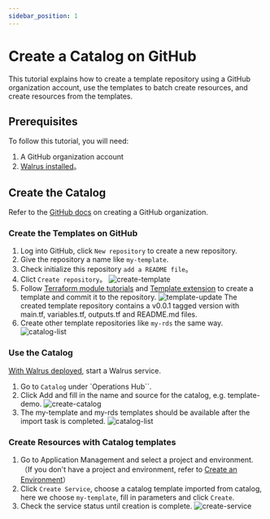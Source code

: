 ```yaml
---
sidebar_position: 1
---
```


# Create a Catalog on GitHub

This tutorial explains how to create a template repository using a GitHub organization account, use the templates to batch create resources, and create resources from the templates.

## Prerequisites

To follow this tutorial, you will need:
1. A GitHub organization account
2. [Walrus installed](/deploy/standalone)。

## Create the Catalog
Refer to the [GitHub docs](https://docs.github.com/en/organizations/collaborating-with-groups-in-organizations/creating-a-new-organization-from-scratch) on creating a GitHub organization.

### Create the Templates on GitHub

1. Log into GitHub, click `New repository` to create a new repository.
2. Give the repository a name like `my-template`.
3. Check initialize this repository `add a README file`。
4. Clict `Create repository`。
  ![create-template](/img/v0.3.0/tutorials/catalog-on-github/create-template.png)
5. Follow [Terraform module tutorials](https://developer.hashicorp.com/terraform/tutorials/modules) and [Template extension](/operation/template#variable-style-extension) to create a template and commit it to the repository.
  ![template-update](/img/v0.3.0/tutorials/catalog-on-github/template-update.png)
  The created template repository contains a v0.0.1 tagged version with main.tf, variables.tf, outputs.tf and README.md files.
6. Create other template repositories like `my-rds` the same way.
![catalog-list](/img/v0.3.0/tutorials/catalog-on-github/list-us.png)

### Use the Catalog

[With Walrus deployed](/deploy/standalone), start a Walrus service.
1. Go to `Catalog` under `Operations Hub``.
2. Click Add and fill in the name and source for the catalog, e.g. template-demo.
![create-catalog](/img/v0.3.0/tutorials/catalog-on-github/create-catalog-us.png)
3. The my-template and my-rds templates should be available after the import task is completed.
![catalog-list](/img/v0.3.0/tutorials/catalog-on-github/catalog-template-us.png)

### Create Resources with Catalog templates

1. Go to Application Management and select a project and environment.（If you don't have a project and environment, refer to [Create an Environment](/application/environment)）
2. Click `Create Service`, choose a catalog template imported from catalog, here we choose `my-template`, fill in parameters and click `Create`.
3. Check the service status until creation is complete.
![create-service](/img/v0.3.0/tutorials/catalog-on-github/create-service-us.png)